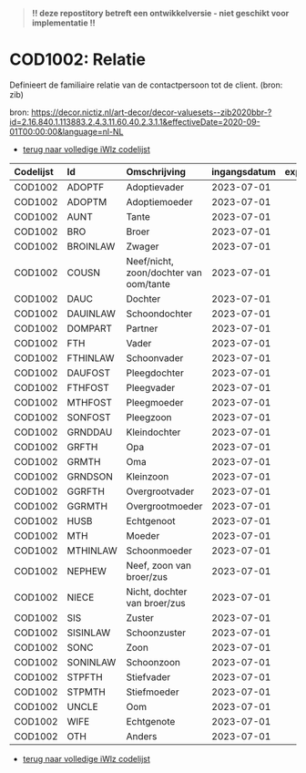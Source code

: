 > **!! deze repostitory betreft een ontwikkelversie - niet geschikt voor implementatie !!**
# COD1002: Relatie
Definieert de familiaire relatie van de contactpersoon tot de client. (bron: zib)

bron: 
https://decor.nictiz.nl/art-decor/decor-valuesets--zib2020bbr-?id=2.16.840.1.113883.2.4.3.11.60.40.2.3.1.1&effectiveDate=2020-09-01T00:00:00&language=nl-NL


* [terug naar volledige iWlz codelijst](../../iWlz-codelijsten.md)

| Codelijst | Id       | Omschrijving                           | ingangsdatum | expiratiedatum | mutatiedatum | mutatie    |
|:----------|:---------|:---------------------------------------|:-------------|:---------------|:-------------|:-----------|
| COD1002   | ADOPTF   | Adoptievader                           | 2023-07-01   |                | 2023-07-01   | toegevoegd |
| COD1002   | ADOPTM   | Adoptiemoeder                          | 2023-07-01   |                | 2023-07-01   | toegevoegd |
| COD1002   | AUNT     | Tante                                  | 2023-07-01   |                | 2023-07-01   | toegevoegd |
| COD1002   | BRO      | Broer                                  | 2023-07-01   |                | 2023-07-01   | toegevoegd |
| COD1002   | BROINLAW | Zwager                                 | 2023-07-01   |                | 2023-07-01   | toegevoegd |
| COD1002   | COUSN    | Neef/nicht, zoon/dochter van oom/tante | 2023-07-01   |                | 2023-07-01   | toegevoegd |
| COD1002   | DAUC     | Dochter                                | 2023-07-01   |                | 2023-07-01   | toegevoegd |
| COD1002   | DAUINLAW | Schoondochter                          | 2023-07-01   |                | 2023-07-01   | toegevoegd |
| COD1002   | DOMPART  | Partner                                | 2023-07-01   |                | 2023-07-01   | toegevoegd |
| COD1002   | FTH      | Vader                                  | 2023-07-01   |                | 2023-07-01   | toegevoegd |
| COD1002   | FTHINLAW | Schoonvader                            | 2023-07-01   |                | 2023-07-01   | toegevoegd |
| COD1002   | DAUFOST  | Pleegdochter                           | 2023-07-01   |                | 2023-07-01   | toegevoegd |
| COD1002   | FTHFOST  | Pleegvader                             | 2023-07-01   |                | 2023-07-01   | toegevoegd |
| COD1002   | MTHFOST  | Pleegmoeder                            | 2023-07-01   |                | 2023-07-01   | toegevoegd |
| COD1002   | SONFOST  | Pleegzoon                              | 2023-07-01   |                | 2023-07-01   | toegevoegd |
| COD1002   | GRNDDAU  | Kleindochter                           | 2023-07-01   |                | 2023-07-01   | toegevoegd |
| COD1002   | GRFTH    | Opa                                    | 2023-07-01   |                | 2023-07-01   | toegevoegd |
| COD1002   | GRMTH    | Oma                                    | 2023-07-01   |                | 2023-07-01   | toegevoegd |
| COD1002   | GRNDSON  | Kleinzoon                              | 2023-07-01   |                | 2023-07-01   | toegevoegd |
| COD1002   | GGRFTH   | Overgrootvader                         | 2023-07-01   |                | 2023-07-01   | toegevoegd |
| COD1002   | GGRMTH   | Overgrootmoeder                        | 2023-07-01   |                | 2023-07-01   | toegevoegd |
| COD1002   | HUSB     | Echtgenoot                             | 2023-07-01   |                | 2023-07-01   | toegevoegd |
| COD1002   | MTH      | Moeder                                 | 2023-07-01   |                | 2023-07-01   | toegevoegd |
| COD1002   | MTHINLAW | Schoonmoeder                           | 2023-07-01   |                | 2023-07-01   | toegevoegd |
| COD1002   | NEPHEW   | Neef, zoon van broer/zus               | 2023-07-01   |                | 2023-07-01   | toegevoegd |
| COD1002   | NIECE    | Nicht, dochter van broer/zus           | 2023-07-01   |                | 2023-07-01   | toegevoegd |
| COD1002   | SIS      | Zuster                                 | 2023-07-01   |                | 2023-07-01   | toegevoegd |
| COD1002   | SISINLAW | Schoonzuster                           | 2023-07-01   |                | 2023-07-01   | toegevoegd |
| COD1002   | SONC     | Zoon                                   | 2023-07-01   |                | 2023-07-01   | toegevoegd |
| COD1002   | SONINLAW | Schoonzoon                             | 2023-07-01   |                | 2023-07-01   | toegevoegd |
| COD1002   | STPFTH   | Stiefvader                             | 2023-07-01   |                | 2023-07-01   | toegevoegd |
| COD1002   | STPMTH   | Stiefmoeder                            | 2023-07-01   |                | 2023-07-01   | toegevoegd |
| COD1002   | UNCLE    | Oom                                    | 2023-07-01   |                | 2023-07-01   | toegevoegd |
| COD1002   | WIFE     | Echtgenote                             | 2023-07-01   |                | 2023-07-01   | toegevoegd |
| COD1002   | OTH      | Anders                                 | 2023-07-01   |                | 2023-07-01   | toegevoegd |

* [terug naar volledige iWlz codelijst](../../iWlz-codelijsten.md)
